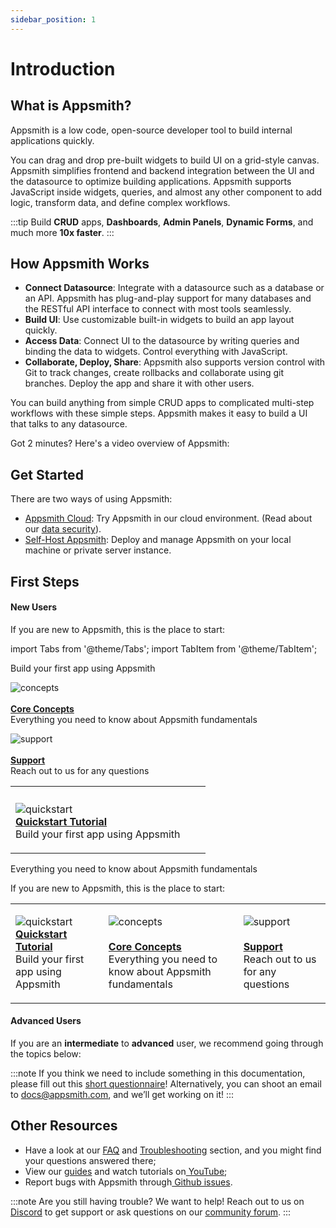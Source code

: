 ```yaml
---
sidebar_position: 1
---
```


# Introduction

## What is Appsmith?

Appsmith is a low code, open-source developer tool to build internal applications quickly.

You can drag and drop pre-built widgets to build UI on a grid-style canvas. Appsmith simplifies frontend and backend integration between the UI and the datasource to optimize building applications. Appsmith supports JavaScript inside widgets, queries, and almost any other component to add logic, transform data, and define complex workflows.

:::tip
Build **CRUD** apps, **Dashboards**, **Admin Panels**, **Dynamic Forms**, and much more **10x faster**.
:::

## How Appsmith Works

* **Connect Datasource**: Integrate with a datasource such as a database or an API. Appsmith has plug-and-play support for many databases and the RESTful API interface to connect with most tools seamlessly.
* **Build UI**: Use customizable built-in widgets to build an app layout quickly.
* **Access Data**: Connect UI to the datasource by writing queries and binding the data to widgets. Control everything with JavaScript.
* **Collaborate, Deploy, Share**: Appsmith also supports version control with Git to track changes, create rollbacks and collaborate using git branches. Deploy the app and share it with other users.

You can build anything from simple CRUD apps to complicated multi-step workflows with these simple steps. Appsmith makes it easy to build a UI that talks to any datasource.

Got 2 minutes? Here's a video overview of Appsmith:

 <object data="https://www.youtube.com/embed/Dxe_NzdGzL4?autoplay=0" width='860px' height='515px'></object> 

 ## Get Started
 There are two ways of using Appsmith:

* [Appsmith Cloud](https://app.appsmith.com/): Try Appsmith in our cloud environment. (Read about our [data security](broken-reference)).&#x20;
* [Self-Host Appsmith](getting-started/setup/): Deploy and manage Appsmith on your local machine or private server instance.&#x20;

## First Steps

#### **New Users**

If you are new to Appsmith, this is the place to start:

import Tabs from '@theme/Tabs';
import TabItem from '@theme/TabItem';

<Tabs>
  <TabItem value="newusers" label="New Users" default>
    Build your first app using Appsmith
    <table> <tr><th></th><th></th><th></th></tr><tr><td><p> <img src="https://ik.imagekit.io/iyat1fg3juj/quickstart_qZKI7b9na.png?ik-sdk-version=javascript-1.4.3&#x26;updatedAt=1657567806641" alt="quickstart"/><br/><a href="getting-started/start-building.md"><strong>Quickstart Tutorial</strong><br/></a>Build your first app using Appsmith</p> 
    </td> <p><img src="https://ik.imagekit.io/iyat1fg3juj/concepts_f_oFY_5zS.png?ik-sdk-version=javascript-1.4.3&amp;updatedAt=1657568503368" alt="concepts" /><br /><br /><a href="broken-reference"><strong>Core Concepts</strong></a><br />Everything you need to know about Appsmith fundamentals <br /></p> 
    <td></td> <p><img src="https://ik.imagekit.io/iyat1fg3juj/support1_Fanv9b1dK.png?ik-sdk-version=javascript-1.4.3&amp;updatedAt=1657570424985" alt="support" /><br /><br /><a href="https://community.appsmith.com/"> <strong>Support</strong></a><br />Reach out to us for any questions <br /></p><td></td></tr></table>
  </TabItem>
  <TabItem value="advancedusers" label="Advanced Users">
    Everything you need to know about Appsmith fundamentals 
  </TabItem>
</Tabs>

If you are new to Appsmith, this is the place to start:

|   |   |     |
|---|---|----|
|  <p> <img src="https://ik.imagekit.io/iyat1fg3juj/quickstart_qZKI7b9na.png?ik-sdk-version=javascript-1.4.3&#x26;updatedAt=1657567806641" alt="quickstart"/><br/><a href="getting-started/start-building.md"><strong>Quickstart Tutorial</strong><br/></a>Build your first app using Appsmith</p> |  <p><img src="https://ik.imagekit.io/iyat1fg3juj/concepts_f_oFY_5zS.png?ik-sdk-version=javascript-1.4.3&amp;updatedAt=1657568503368" alt="concepts" /><br /><br /><a href="broken-reference"><strong>Core Concepts</strong></a><br />Everything you need to know about Appsmith fundamentals <br /></p>  | <p><img src="https://ik.imagekit.io/iyat1fg3juj/support1_Fanv9b1dK.png?ik-sdk-version=javascript-1.4.3&amp;updatedAt=1657570424985" alt="support" /><br /><br /><a href="https://community.appsmith.com/"> <strong>Support</strong></a><br />Reach out to us for any questions <br /></p>   |  




#### Advanced Users

If you are an **intermediate** to **advanced** user, we recommend going through the topics below:



:::note
If you think we need to include something in this documentation, please fill out this [short questionnaire](https://e1fms9m33tg.typeform.com/to/fRiiqHPt)! Alternatively, you can shoot an email to [docs@appsmith.com](mailto:docs@appsmith.com), and we’ll get working on it!
:::

## Other Resources

* Have a look at our [FAQ](getting-started/faq.md) and [Troubleshooting](help-and-support/troubleshooting-guide/) section, and you might find your questions answered there;
* View our [guides](learning-and-resources/how-to-guides/) and watch tutorials on[ YouTube](https://www.youtube.com/appsmith);
* Report bugs with Appsmith through[ Github issues](https://github.com/appsmithorg/appsmith/issues).

:::note
Are you still having trouble? We want to help! Reach out to us on[ Discord](https://discord.com/invite/rBTTVJp) to get support or ask questions on our [community forum](https://community.appsmith.com).
:::